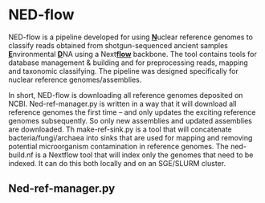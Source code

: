 # NED-flow

NED-flow is a pipeline developed for using <ins>**N**</ins>uclear reference genomes to classify reads obtained from shotgun-sequenced ancient samples <ins>**E**</ins>nvironmental <ins>**D**</ins>NA using a Next<ins>**flow**</ins> backbone. The tool contains tools for database management & building and for preprocessing reads, mapping and taxonomic classifying. The pipeline was designed specifically for nuclear reference genomes/assemblies.

In short, NED-flow is downloading all reference genomes deposited on NCBI. Ned-ref-manager.py is written in a way that it will download all reference genomes the first time – and only updates the exciting reference genomes subsequently. So only new assemblies and updated assemblies are downloaded. Th make-ref-sink.py is a tool that will concatenate bacteria/fungi/archaea into sinks that are used for mapping and removing potential microorganism contamination in reference genomes. The ned-build.nf is a Nextflow tool that will index only the genomes that need to be indexed. It can do this both locally and on an SGE/SLURM cluster. 


## Ned-ref-manager.py

